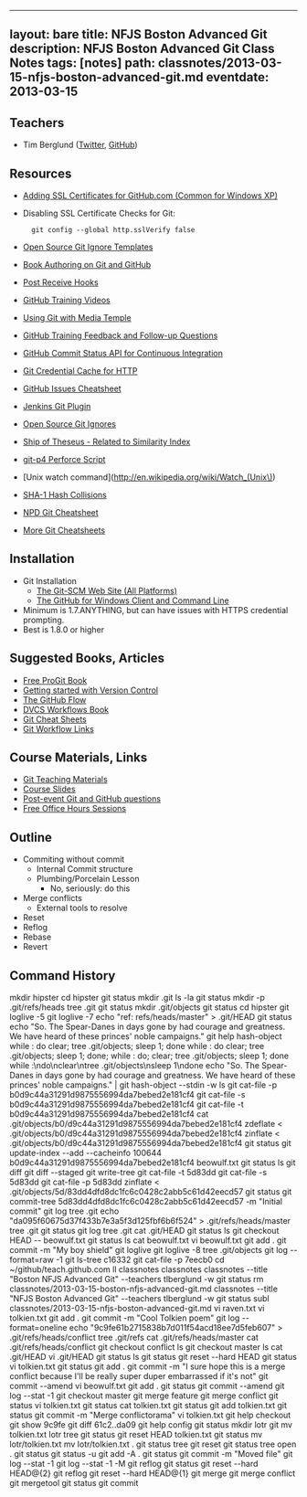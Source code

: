 
---
layout: bare
title: NFJS Boston Advanced Git
description: NFJS Boston Advanced Git Class Notes
tags: [notes]
path: classnotes/2013-03-15-nfjs-boston-advanced-git.md
eventdate: 2013-03-15
---

## Teachers
* Tim Berglund ([Twitter](http://twitter.com/tlberglund), [GitHub](https://github.com/tlberglund))

## Resources

* [Adding SSL Certificates for GitHub.com (Common for Windows XP)](http://stackoverflow.com/questions/3777075/https-github-access/4454754#4454754)
* Disabling SSL Certificate Checks for Git:

        git config --global http.sslVerify false
* [Open Source Git Ignore Templates](https://github.com/github/gitignore)
* [Book Authoring on Git and GitHub](http://teach.github.com/articles/book-authoring-using-git-and-github/)
* [Post Receive Hooks](https://help.github.com/articles/post-receive-hooks)
* [GitHub Training Videos](http://training.github.com/resources/videos/)
* [Using Git with Media Temple](http://carl-topham.com/theblog/post/using-git-media-temple/)
* [GitHub Training Feedback and Follow-up Questions](https://github.com/githubtraining/feedback/issues?state=open)
* [GitHub Commit Status API for Continuous Integration](https://github.com/blog/1227-commit-status-api)
* [Git Credential Cache for HTTP](http://teach.github.com/articles/lesson-git-credential-cache/)
* [GitHub Issues Cheatsheet](http://teach.github.com/articles/github-issues-cheatsheet/)
* [Jenkins Git Plugin](https://wiki.jenkins-ci.org/display/JENKINS/Git+Plugin)
* [Open Source Git Ignores](https://github.com/github/gitignore)
* [Ship of Theseus - Related to Similarity Index](http://en.wikipedia.org/wiki/Ship_of_Theseus)
* [git-p4 Perforce Script](http://kb.perforce.com/article/1417/git-p4)
* [Unix watch command](http://en.wikipedia.org/wiki/Watch_(Unix\))
* [SHA-1 Hash Collisions](http://git-scm.com/book/ch6-1.html#A-SHORT-NOTE-ABOUT-SHA-1)
* [NPD Git Cheatsheet](http://ndpsoftware.com/git-cheatsheet.html)
* [More Git Cheatsheets](http://teach.github.com/articles/git-cheatsheets/)

## Installation
* Git Installation
    * [The Git-SCM Web Site (All Platforms)](http://git-scm.com)
    * [The GitHub for Windows Client and Command Line](http://windows.github.com)
* Minimum is 1.7.ANYTHING, but can have issues with HTTPS credential prompting.
* Best is 1.8.0 or higher

## Suggested Books, Articles
* [Free ProGit Book](http://git-scm.com/book)
* [Getting started with Version Control](http://teach.github.com/articles/lesson-new-to-version-control/)
* [The GitHub Flow](http://scottchacon.com/2011/08/31/github-flow.html)
* [DVCS Workflows Book](https://github.com/zkessin/dvcs-workflows)
* [Git Cheat Sheets](http://teach.github.com/articles/git-cheatsheets/)
* [Git Workflow Links](https://pinboard.in/u:matthew.mccullough/t:git+workflow)

## Course Materials, Links
* [Git Teaching Materials](http://teach.github.com)
* [Course Slides](http://teach.github.com/articles/course-slides/)
* [Post-event Git and GitHub questions](https://github.com/githubtraining/feedback/)
* [Free Office Hours Sessions](http://training.github.com/web/free-classes/)


## Outline

* Commiting without commit
  * Internal Commit structure
  * Plumbing/Porcelain Lesson
    * No, seriously: do this
* Merge conflicts
  * External tools to resolve
* Reset
* Reflog
* Rebase
* Revert


## Command History

  mkdir hipster
  cd hipster
  git status
  mkdir .git
  ls -la
  git status
  mkdir -p .git/refs/heads
  tree .git
  git status
  mkdir .git/objects
  git status
  cd hipster
  git loglive -5
  git loglive -7
  echo "ref: refs/heads/master" > .git/HEAD
  git status
  echo "So. The Spear-Danes in days gone by had courage and greatness. We have heard of these princes' noble campaigns."
  git help hash-object
  while : do clear; tree .git/objects; sleep 1; done
  while : do clear; tree .git/objects; sleep 1; done;
  while : do; clear; tree .git/objects; sleep 1; done
  while :\ndo\nclear\ntree .git/objects\nsleep 1\ndone
  echo "So. The Spear-Danes in days gone by had courage and greatness. We have heard of these princes' noble campaigns." | git hash-object --stdin -w
  ls
  git cat-file -p b0d9c44a31291d9875556994da7bebed2e181cf4
  git cat-file -s b0d9c44a31291d9875556994da7bebed2e181cf4
  git cat-file -t b0d9c44a31291d9875556994da7bebed2e181cf4
  cat .git/objects/b0/d9c44a31291d9875556994da7bebed2e181cf4
  zdeflate < .git/objects/b0/d9c44a31291d9875556994da7bebed2e181cf4
  zinflate < .git/objects/b0/d9c44a31291d9875556994da7bebed2e181cf4
  git status
  git update-index --add --cacheinfo 100644 b0d9c44a31291d9875556994da7bebed2e181cf4 beowulf.txt
  git status
  ls
  git diff
  git diff --staged
  git write-tree
  git cat-file -t 5d83dd
  git cat-file -s 5d83dd
  git cat-file -p 5d83dd
  zinflate < .git/objects/5d/83dd4dfd8dc1fc6c0428c2abb5c61d42eecd57
  git status
  git commit-tree 5d83dd4dfd8dc1fc6c0428c2abb5c61d42eecd57 -m "Initial commit"
  git log
  tree .git
  echo "da095f60675d37f433b7e3a5f3d125fbf6b6f524" > .git/refs/heads/master
  tree .git
  git status
  git log
  tree .git
  cat .git/HEAD
  git status
  ls
  git checkout HEAD -- beowulf.txt
  git status
  ls
  cat beowulf.txt
  vi beowulf.txt
  git add .
  git commit -m "My boy shield"
  git loglive
  git loglive -8
  tree .git/objects
  git log --format=raw -1
  git ls-tree c16332
  git cat-file -p 7eecb0
  cd ~/github/teach.github.com
  ll classnotes
  classnotes
  classnotes --title "Boston NFJS Advanced Git" --teachers tlberglund -w
  git status
  rm classnotes/2013-03-15-boston-nfjs-advanced-git.md
  classnotes --title "NFJS Boston Advanced Git" --teachers tlberglund -w
  git status
  subl classnotes/2013-03-15-nfjs-boston-advanced-git.md
  vi raven.txt
  vi tolkien.txt
  git add .
  git commit -m "Cool Tolkien poem"
  git log --format=oneline
  echo "9c9fe61b2715838b7d011f54acd18ee7d5feb607" > .git/refs/heads/conflict
  tree .git/refs
  cat .git/refs/heads/master
  cat .git/refs/heads/conflict
  git checkout conflict
  ls
  git checkout master
  ls
  cat .git/HEAD
  vi .git/HEAD
  git status
  ls
  git status
  git reset --hard HEAD
  git status
  vi tolkien.txt
  git status
  git add .
  git commit -m "I sure hope this is a merge conflict because I'll be really super duper embarrassed if it's not"
  git commit --amend
  vi beowulf.txt
  git add .
  git status
  git commit --amend
  git log --stat -1
  git checkout master
  git merge feature
  git merge conflict
  git status
  vi tolkien.txt
  git status
  cat tolkien.txt
  git status
  git add tolkien.txt
  git status
  git commit -m "Merge conflictorama"
  vi tolkien.txt
  git help checkout
  git show 9c9fe
  git diff 61c2..da09
  git help config
  git status
  mkdir lotr
  git mv tolkien.txt lotr
  tree
  git status
  git reset HEAD tolkien.txt
  git status
  mv lotr/tolkien.txt
  mv lotr/tolkien.txt .
  git status
  tree
  git reset
  git status
  tree
  open .
  git status
  git status -u
  git add -A .
  git status
  git commit -m "Moved file"
  git log --stat -1
  git log --stat -1 -M
  git reflog
  git status
  git reset --hard HEAD@{2}
  git reflog
  git reset --hard HEAD@{1}
  git merge
  git merge conflict
  git mergetool
  git status
  git commit
